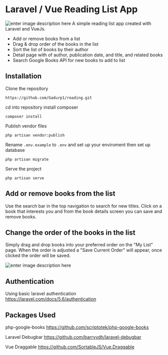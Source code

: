 # Laravel / Vue Reading List App


![enter image description here](http://g.recordit.co/AqIqf76pL6.gif)
A simple reading list app created with Laravel and VueJs.  
-   Add or remove books from a list
-   Drag & drop order of the books in the list
-   Sort the list of books by their author
-   Detail page with  of author, publication date, and title, and related books
-   Search Google Books API for new books to add to list

## Installation
Clone the repository

    https://github.com/Gadurp1/reading.git

cd into repository install composer

    composer install
Publish vendor files

    php artisan vendor:publish

Rename `.env.example` to `.env`  and set up your enviroment then set up database

    php artisan migrate

Serve the project

    php artisan serve

## Add or remove books from the list
Use the search bar in the top navigation to search for new titles.  Click on a book that interests you and from the book details screen you can save and remove books.

## Change the order of the books in the list

Simply drag and drop books into your preferred order on the "My List" page.  When the order is adjusted a "Save Current Order" will appear,  once clicked the order will be saved.

![enter image description here](https://preview.ibb.co/hupJ3c/Screen_Shot_2018_04_24_at_9_53_05_PM.png)

## Authentication

Using basic laravel authentication
https://laravel.com/docs/5.6/authentication

## Packages Used
php-google-books
https://github.com/scriptotek/php-google-books

Laravel Debugbar
https://github.com/barryvdh/laravel-debugbar

Vue Draggable
 https://github.com/SortableJS/Vue.Draggable
